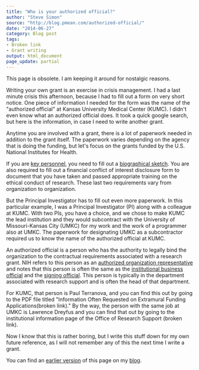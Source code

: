 ```yaml
---
title: "Who is your authorized official?"
author: "Steve Simon"
source: "http://blog.pmean.com/authorized-official/"
date: "2014-06-27"
category: Blog post
tags:
- Broken link
- Grant writing
output: html_document
page_update: partial
---
```


This page is obsolete. I am keeping it around for nostalgic reasons.

Writing your own grant is an exercise in crisis management. I had a last minute crisis this afternoon, because I had to fill out a form on very short notice. One piece of information I needed for the form was the name of the "authorized official" at Kansas University Medical Center (KUMC). I didn't even know what an authorized official does. It took a quick google search, but here is the information, in case I need to write another grant.

<!---More--->

Anytime you are involved with a grant, there is a lot of paperwork needed in addition to the grant itself. The paperwork varies depending on the agency that is doing the funding, but let's focus on the grants funded by the U.S. National Institutes for Health.

If you are [key personnel][nih1], you need to fill out a [biographical sketch][nih2]. You are also required to fill out a financial conflict of interest disclosure form to document that you have taken and passed appropriate training on the ethical conduct of research. These last two requirements vary from organization to organization.

But the Principal Investigator has to fill out even more paperwork. In this particular example, I was a Principal Investigator (PI) along with a colleague at KUMC. With two PIs, you have a choice, and we chose to make KUMC the lead institution and they would subcontract with the University of Missouri-Kansas City (UMKC) for my work and the work of a programmer also at UMKC. The paperwork for designating UMKC as a subcontractor required us to know the name of the authorized official at KUMC.

An authorized official is a person who has the authority to legally bind the organization to the contractual requirements associated with a research grant. NIH refers to this person as an [authorized organization representative][nih3] and notes that this person is often the same as the [institutional business official][nih4] and the [signing official][nih5]. This person is typically in the department associated with research support and is often the head of that department.

For KUMC, that person is Paul Terranova, and you can find this out by going to the PDF file titled "Information Often Requested on Extramural Funding Applications(broken link)." By the way, the person with the same job at UMKC is Lawrence Dreyfus and you can find that out by going to the institutional information page of the Office of Research Support (broken link).

Now I know that this is rather boring, but I write this stuff down for my own future reference, as I will not remember any of this the next time I write a grant.

You can find an [earlier version][sim1] of this page on my [blog][sim2].

[sim1]: http://blog.pmean.com/authorized-official/
[sim2]: http://blog.pmean.com

[nih1]: http://grants.nih.gov/grants/policy/senior_key_personnel_faqs.htm
[nih2]: http://grants.nih.gov/grants/funding/phs398/biosketchsample.pdf
[nih3]: http://grants.nih.gov/grants/glossary.htm#AuthorizedOrganizationRepresentative%28AOR%29
[nih4]: http://grants.nih.gov/grants/glossary.htm#InstitutionalBusinessOfficial
[nih5]: http://grants.nih.gov/grants/glossary.htm#SigningOfficial%28SO%29
